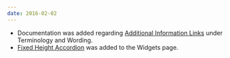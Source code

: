 ```yaml
---
date: 2016-02-02
---
```

<ul>
  <li>Documentation was added regarding <a href="{{site.baseurl}}/styles/terminology-and-wording/#links">Additional Information Links</a> under Terminology and Wording.</li>
  <li><a href="{{site.baseurl}}/pattern-library/widgets/#fixed-height-accordion">Fixed Height Accordion</a> was added to the Widgets page.</li>
</ul>
